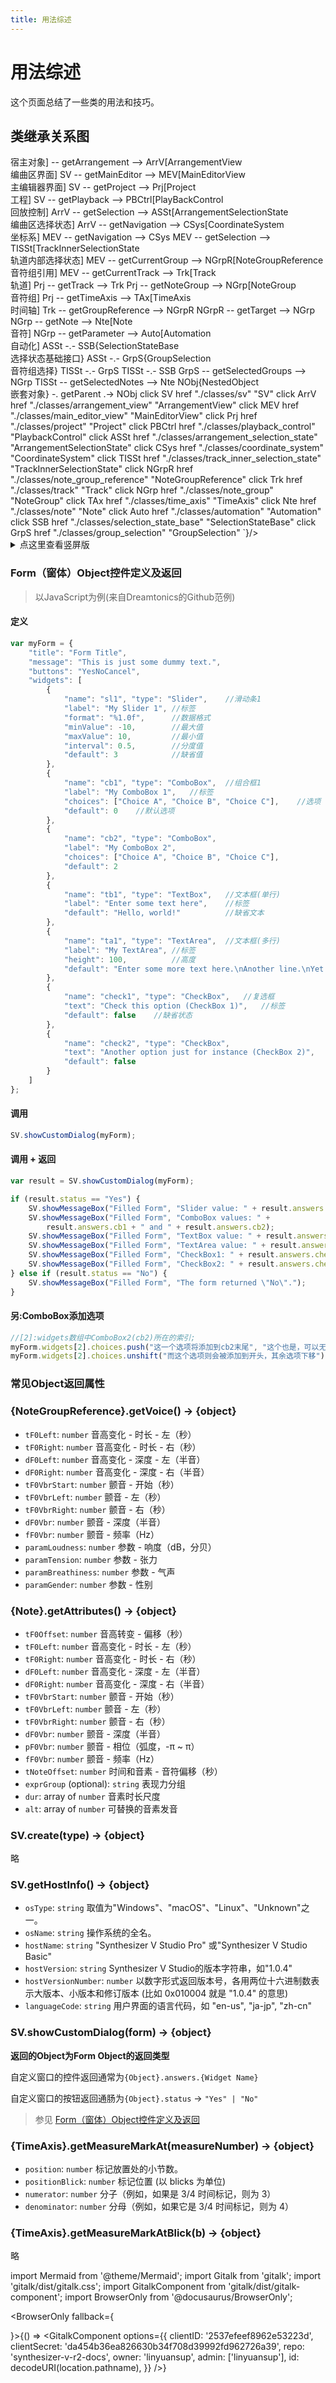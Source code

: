 ```yaml
---
title: 用法综述
---
```


# 用法综述

这个页面总结了一些类的用法和技巧。

## 类继承关系图

<div>
<Mermaid chart={`
graph LR
SV[SV<br/>宿主对象] -- getArrangement --> ArrV[ArrangementView<br/>编曲区界面]
SV -- getMainEditor --> MEV[MainEditorView<br/>主编辑器界面]
SV -- getProject --> Prj[Project<br/>工程]
SV -- getPlayback --> PBCtrl[PlayBackControl<br/>回放控制]
ArrV -- getSelection --> ASSt[ArrangementSelectionState<br/>编曲区选择状态]
ArrV -- getNavigation --> CSys[CoordinateSystem<br/>坐标系]
MEV -- getNavigation --> CSys
MEV -- getSelection --> TISSt[TrackInnerSelectionState<br/>轨道内部选择状态]
MEV -- getCurrentGroup --> NGrpR[NoteGroupReference<br/>音符组引用]
MEV -- getCurrentTrack --> Trk[Track<br/>轨道]
Prj -- getTrack --> Trk
Prj -- getNoteGroup --> NGrp[NoteGroup<br/>音符组]
Prj -- getTimeAxis --> TAx[TimeAxis<br/>时间轴]
Trk -- getGroupReference --> NGrpR
NGrpR -- getTarget --> NGrp
NGrp -- getNote --> Nte[Note<br/>音符]
NGrp -- getParameter --> Auto[Automation<br/>自动化]
ASSt -.- SSB{SelectionStateBase<br/>选择状态基础接口}
ASSt -.- GrpS{GroupSelection<br/>音符组选择}
TISSt -.- GrpS
TISSt -.- SSB
GrpS -- getSelectedGroups --> NGrp
TISSt -- getSelectedNotes --> Nte
NObj{NestedObject<br/>嵌套对象} -. getParent .-> NObj
click SV href "./classes/sv" "SV"
click ArrV href "./classes/arrangement_view" "ArrangementView"
click MEV href "./classes/main_editor_view" "MainEditorView"
click Prj href "./classes/project" "Project"
click PBCtrl href "./classes/playback_control" "PlaybackControl"
click ASSt href "./classes/arrangement_selection_state" "ArrangementSelectionState"
click CSys href "./classes/coordinate_system" "CoordinateSystem"
click TISSt href "./classes/track_inner_selection_state" "TrackInnerSelectionState"
click NGrpR href "./classes/note_group_reference" "NoteGroupReference"
click Trk href "./classes/track" "Track"
click NGrp href "./classes/note_group" "NoteGroup"
click TAx href "./classes/time_axis" "TimeAxis"
click Nte href "./classes/note" "Note"
click Auto href "./classes/automation" "Automation"
click SSB href "./classes/selection_state_base" "SelectionStateBase"
click GrpS href "./classes/group_selection" "GroupSelection"
`}/>
<div/>

<details>
  <summary>点这里查看竖屏版</summary>
\``` Mermaid
  graph TD
  SV[SV<br/>宿主对象] -- getArrangement --> ArrV[ArrangementView<br/>编曲区界面]
  SV -- getMainEditor --> MEV[MainEditorView<br/>主编辑器界面]
  SV -- getProject --> Prj[Project<br/>工程]
  SV -- getPlayback --> PBCtrl[PlayBackControl<br/>回放控制]
  ArrV -- getSelection --> ASSt[ArrangementSelectionState<br/>编曲区选择状态]
  ArrV -- getNavigation --> CSys[CoordinateSystem<br/>坐标系]
  MEV -- getNavigation --> CSys
  MEV -- getSelection --> TISSt[TrackInnerSelectionState<br/>轨道内部选择状态]
  MEV -- getCurrentGroup --> NGrpR[NoteGroupReference<br/>音符组引用]
  MEV -- getCurrentTrack --> Trk[Track<br/>轨道]
  Prj -- getTrack --> Trk
  Prj -- getNoteGroup --> NGrp[NoteGroup<br/>音符组]
  Prj -- getTimeAxis --> TAx[TimeAxis<br/>时间轴]
  Trk -- getGroupReference --> NGrpR
  NGrpR -- getTarget --> NGrp
  NGrp -- getNote --> Nte[Note<br/>音符]
  NGrp -- getParameter --> Auto[Automation<br/>自动化]
  ASSt -.- SSB{SelectionStateBase<br/>选择状态基础接口}
  ASSt -.- GrpS{GroupSelection<br/>音符组选择}
  TISSt -.- GrpS
  TISSt -.- SSB
  GrpS -- getSelectedGroups --> NGrp
  TISSt -- getSelectedNotes --> Nte
  NObj{NestedObject<br/>嵌套对象} -. getParent .-> NObj
  click SV href "./classes/sv" "SV"
  click ArrV href "./classes/arrangement_view" "ArrangementView"
  click MEV href "./classes/main_editor_view" "MainEditorView"
  click Prj href "./classes/project" "Project"
  click PBCtrl href "./classes/playback_control" "PlaybackControl"
  click ASSt href "./classes/arrangement_selection_state" "ArrangementSelectionState"
  click CSys href "./classes/coordinate_system" "CoordinateSystem"
  click TISSt href "./classes/track_inner_selection_state" "TrackInnerSelectionState"
  click NGrpR href "./classes/note_group_reference" "NoteGroupReference"
  click Trk href "./classes/track" "Track"
  click NGrp href "./classes/note_group" "NoteGroup"
  click TAx href "./classes/time_axis" "TimeAxis"
  click Nte href "./classes/note" "Note"
  click Auto href "./classes/automation" "Automation"
  click SSB href "./classes/selection_state_base" "SelectionStateBase"
  click GrpS href "./classes/group_selection" "GroupSelection"
\```
</details>

### Form（窗体）Object控件定义及返回

> 以JavaScript为例(来自Dreamtonics的Github范例)

#### 定义

``` js
var myForm = {
    "title": "Form Title",
    "message": "This is just some dummy text.",
    "buttons": "YesNoCancel",
    "widgets": [
        {
            "name": "sl1", "type": "Slider",	//滑动条1
            "label": "My Slider 1",	//标签
            "format": "%1.0f",		//数据格式
            "minValue": -10,		//最大值
            "maxValue": 10,			//最小值
            "interval": 0.5,		//分度值
            "default": 3			//缺省值
        },
        {
            "name": "cb1", "type": "ComboBox",	//组合框1
            "label": "My ComboBox 1",	//标签
            "choices": ["Choice A", "Choice B", "Choice C"],	//选项
            "default": 0	//默认选项
        },
        {
            "name": "cb2", "type": "ComboBox",
            "label": "My ComboBox 2",
            "choices": ["Choice A", "Choice B", "Choice C"],
            "default": 2
        },
        {
            "name": "tb1", "type": "TextBox",	//文本框(单行)
            "label": "Enter some text here",	//标签
            "default": "Hello, world!"			//缺省文本
        },
        {
            "name": "ta1", "type": "TextArea",	//文本框(多行)
            "label": "My TextArea",	//标签
            "height": 100,			//高度
            "default": "Enter some more text here.\nAnother line.\nYet another line!",	//缺省文本
        },
        {
            "name": "check1", "type": "CheckBox",	//复选框
            "text": "Check this option (CheckBox 1)",	//标签
            "default": false	//缺省状态
        },
        {
            "name": "check2", "type": "CheckBox",
            "text": "Another option just for instance (CheckBox 2)",
            "default": false
        }
    ]
};
```

#### 调用

``` js
SV.showCustomDialog(myForm);
```

#### 调用 + 返回

``` js
var result = SV.showCustomDialog(myForm);

if (result.status == "Yes") {
    SV.showMessageBox("Filled Form", "Slider value: " + result.answers.sl1 + result.answers.sl1);
    SV.showMessageBox("Filled Form", "ComboBox values: " +
        result.answers.cb1 + " and " + result.answers.cb2);
    SV.showMessageBox("Filled Form", "TextBox value: " + result.answers.tb1);
    SV.showMessageBox("Filled Form", "TextArea value: " + result.answers.ta1);
    SV.showMessageBox("Filled Form", "CheckBox1: " + result.answers.check1);
    SV.showMessageBox("Filled Form", "CheckBox2: " + result.answers.check2);
} else if (result.status == "No") {
    SV.showMessageBox("Filled Form", "The form returned \"No\".");
}
```

#### 另:ComboBox添加选项

```js
//[2]:widgets数组中ComboBox2(cb2)所在的索引;
myForm.widgets[2].choices.push("这一个选项将添加到cb2末尾", "这个也是，可以无限添加");
myForm.widgets[2].choices.unshift("而这个选项则会被添加到开头，其余选项下移");
```

### 常见Object返回属性

### {NoteGroupReference}.getVoice() → {object}

- `tF0Left`: `number` 音高变化 - 时长 - 左（秒）
- `tF0Right`: `number` 音高变化 - 时长 - 右（秒）
- `dF0Left`: `number` 音高变化 - 深度 - 左（半音）
- `dF0Right`: `number` 音高变化 - 深度 - 右（半音）
- `tF0VbrStart`: `number` 颤音 - 开始（秒）
- `tF0VbrLeft`: `number` 颤音 - 左（秒）
- `tF0VbrRight`: `number` 颤音 - 右（秒）
- `dF0Vbr`: `number` 颤音 - 深度（半音）
- `fF0Vbr`: `number` 颤音 - 频率（Hz）
- `paramLoudness`: `number` 参数 - 响度（dB，分贝）
- `paramTension`: `number` 参数 - 张力
- `paramBreathiness`: `number` 参数 - 气声
- `paramGender`: `number` 参数 - 性别

### {Note}.getAttributes() → {object}

- `tF0Offset`: `number` 音高转变 - 偏移（秒）
- `tF0Left`: `number` 音高变化 - 时长 - 左（秒）
- `tF0Right`: `number` 音高变化 - 时长 - 右（秒）
- `dF0Left`: `number` 音高变化 - 深度 - 左（半音）
- `dF0Right`: `number` 音高变化 - 深度 - 右（半音）
- `tF0VbrStart`: `number` 颤音 - 开始（秒）
- `tF0VbrLeft`: `number` 颤音 - 左（秒）
- `tF0VbrRight`: `number` 颤音 - 右（秒）
- `dF0Vbr`: `number` 颤音 - 深度（半音）
- `pF0Vbr`: `number` 颤音 - 相位（弧度，-π ~ π）
- `fF0Vbr`: `number` 颤音 - 频率（Hz）
- `tNoteOffset`: `number` 时间和音素 - 音符偏移（秒）
- `exprGroup` (optional): `string` 表现力分组
- `dur`: array of `number` 音素时长尺度
- `alt`: array of `number` 可替换的音素发音

### SV.create(type) → {object}

略

### SV.getHostInfo() → {object}

- `osType`: `string` 取值为"Windows"、"macOS"、"Linux"、"Unknown"之一。
- `osName`: `string` 操作系统的全名。
- `hostName`: `string` "Synthesizer V Studio Pro" 或"Synthesizer V Studio Basic"
- `hostVersion`: `string` Synthesizer V Studio的版本字符串，如"1.0.4"
- `hostVersionNumber`: `number` 以数字形式返回版本号，各用两位十六进制数表示大版本、小版本和修订版本 (比如 0x010004 就是 "1.0.4" 的意思)
- `languageCode`: `string` 用户界面的语言代码，如 "en-us", "ja-jp", "zh-cn"

### SV.showCustomDialog(form) → {object}

**返回的Object为Form Object的返回类型**

自定义窗口的控件返回通常为`{Object}.answers.{Widget Name}`

自定义窗口的按钮返回通肠为`{Object}.status` → `"Yes" | "No"`

> 参见 [Form（窗体）Object控件定义及返回](#Form（窗体）Object控件定义及返回)

### {TimeAxis}.getMeasureMarkAt(measureNumber) → {object}

 * `position`: `number` 标记放置处的小节数。
 * `positionBlick`: `number` 标记位置 (以 blicks 为单位)
 * `numerator`: `number` 分子（例如，如果是 3/4 时间标记，则为 3）
 * `denominator`: `number` 分母（例如，如果它是 3/4 时间标记，则为 4）

### {TimeAxis}.getMeasureMarkAtBlick(b) → {object}

略

import Mermaid from '@theme/Mermaid';
import Gitalk from 'gitalk';
import 'gitalk/dist/gitalk.css';
import GitalkComponent from 'gitalk/dist/gitalk-component';
import BrowserOnly from '@docusaurus/BrowserOnly';

<BrowserOnly fallback={<div></div>}>{() => <GitalkComponent options={{
    clientID: '2537efeef8962e53223d',
    clientSecret: 'da454b36ea826630b34f708d39992fd962726a39',
    repo: 'synthesizer-v-r2-docs',
    owner: 'linyuansup',
    admin: ['linyuansup'],
    id: decodeURI(location.pathname),
    }} />}
</BrowserOnly>
